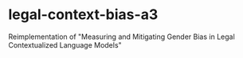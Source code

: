 # legal-context-bias-a3
Reimplementation of "Measuring and Mitigating Gender Bias in Legal Contextualized Language Models"
